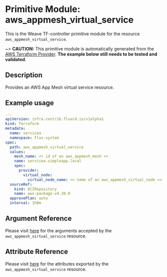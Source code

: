 
# Primitive Module: aws_appmesh_virtual_service

This is the Weave TF-controller primitive module for the resource `aws_appmesh_virtual_service`.

~> **CAUTION:** This primitive module is automatically generated from the [AWS Terraform Provider](https://registry.terraform.io/providers/hashicorp/aws/latest/docs/resources/appmesh_virtual_service). **The example below still needs to be tested and validated**.

## Description

Provides an AWS App Mesh virtual service resource.

## Example usage

```yaml
---
apiVersion: infra.contrib.fluxcd.io/v1alpha1
kind: Terraform
metadata:
  name: servicea
  namespace: flux-system
spec:
  path: aws_appmesh_virtual_service
  values:
    mesh_name: << id of an aws_appmesh_mesh >>
    name: servicea.simpleapp.local
    spec:
      provider:
        virtual_node:
          virtual_node_name: << name of an aws_appmesh_virtual_node >>
  sourceRef:
    kind: OCIRepository
    name: aws-package-v4.38.0
  approvePlan: auto
  interval: 1h0m
```

## Argument Reference

Please visit [here](https://registry.terraform.io/providers/hashicorp/aws/latest/docs/resources/appmesh_virtual_service#argument-reference) for the arguments accepted by the `aws_appmesh_virtual_service` resource.

## Attribute Reference

Please visit [here](https://registry.terraform.io/providers/hashicorp/aws/latest/docs/resources/appmesh_virtual_service#attributes-reference) for the attributes exported by the `aws_appmesh_virtual_service` resource.
